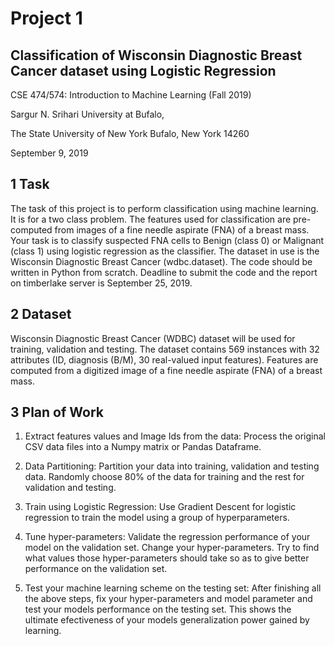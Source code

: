 # Project 1
## Classification of Wisconsin Diagnostic Breast Cancer dataset using Logistic Regression 

CSE 474/574: Introduction to Machine Learning 
(Fall 2019) 

Sargur N. Srihari 
University at Bufalo,

The State University of New York 
Bufalo, New York 14260

September 9, 2019 

## 1	Task 

The task of this project is to perform classification using machine learning. It is for a two class problem. The features used for classification are pre-computed from images of a fine needle aspirate (FNA) of a breast mass. Your task is to classify suspected FNA cells to Benign (class 0) or Malignant (class 1) using logistic regression as the classifier. The dataset in use is the Wisconsin Diagnostic Breast Cancer (wdbc.dataset). The code should be written in Python from scratch. Deadline to submit the code and the report on timberlake server is September 25, 2019. 

## 2	Dataset 

Wisconsin Diagnostic Breast Cancer (WDBC) dataset will be used for training, validation and testing. The dataset contains 569 instances with 32 attributes (ID, diagnosis (B/M), 30 real-valued input features). Features are computed from a digitized image of a fine needle aspirate (FNA) of a breast mass.

## 3	Plan of Work 

1. Extract features values and Image Ids from the data: Process the original CSV data files 
into a Numpy matrix or Pandas Dataframe. 

2. Data Partitioning: Partition your data into training, validation and testing data. Randomly 
choose 80% of the data for training and the rest for validation and testing. 

3. Train using Logistic Regression: Use Gradient Descent for logistic regression to train the 
model using a group of hyperparameters. 

4. Tune hyper-parameters: Validate the regression performance of your model on the validation 
set. Change your hyper-parameters. Try to find what values those hyper-parameters should take so as to give better performance on the validation set. 

5. Test your machine learning scheme on the testing set: After finishing all the above 
steps, fix your hyper-parameters and model parameter and test your models performance on the testing set. This shows the ultimate efectiveness of your models generalization power gained by learning.
